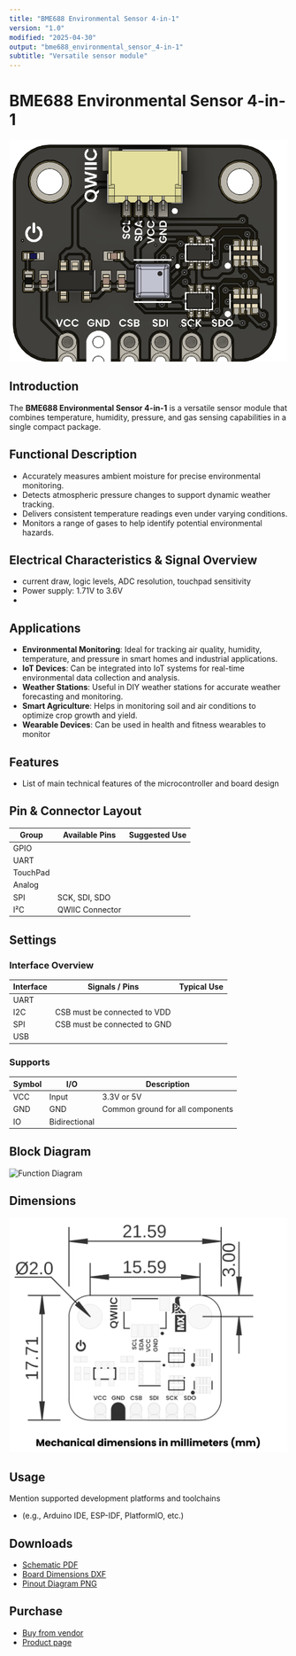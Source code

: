 ```yaml
---
title: "BME688 Environmental Sensor 4-in-1"
version: "1.0"
modified: "2025-04-30"
output: "bme688_environmental_sensor_4-in-1"
subtitle: "Versatile sensor module"
---
```


<!--
# README_TEMPLATE.md
This file serves as an input to generate a datasheet-style technical PDF.
Fill in each section without deleting or modifying the existing headings.
-->

# BME688 Environmental Sensor 4-in-1

![Product](../../hardware/resources/unit_top_v_1_0_0_bme688_enviromental_sensor_4_in_1.png) <!-- FILL HERE: replace image if needed -->

## Introduction

<!-- FILL HERE -->
The **BME688 Environmental Sensor 4-in-1** is a versatile sensor module that combines temperature, humidity, pressure, and gas sensing capabilities in a single compact package. 

## Functional Description

<!-- FILL HERE -->
- Accurately measures ambient moisture for precise environmental monitoring.
- Detects atmospheric pressure changes to support dynamic weather tracking.
- Delivers consistent temperature readings even under varying conditions.
- Monitors a range of gases to help identify potential environmental hazards.

## Electrical Characteristics & Signal Overview

<!-- FILL HERE -->
- current draw, logic levels, ADC resolution, touchpad sensitivity
- Power supply: 1.71V to 3.6V
- 

## Applications

<!-- FILL HERE -->
- **Environmental Monitoring**: Ideal for tracking air quality, humidity, temperature, and pressure in smart homes and industrial applications.
- **IoT Devices**: Can be integrated into IoT systems for real-time environmental data collection and analysis.
- **Weather Stations**: Useful in DIY weather stations for accurate weather forecasting and monitoring.
- **Smart Agriculture**: Helps in monitoring soil and air conditions to optimize crop growth and yield.
- **Wearable Devices**: Can be used in health and fitness wearables to monitor

## Features

<!-- FILL HERE -->
- List of main technical features of the microcontroller and board design

## Pin & Connector Layout

| Group     | Available Pins | Suggested Use                          |
|-----------|----------------|----------------------------------------|
| GPIO      | <!-- FILL -->  | <!-- FILL -->                          |
| UART      | <!-- FILL -->  | <!-- FILL -->                          |
| TouchPad  | <!-- FILL -->  | <!-- FILL -->                          |
| Analog    | <!-- FILL -->  | <!-- FILL -->                          |
| SPI       | SCK, SDI, SDO  | <!-- FILL -->                          |
| I²C       | QWIIC Connector  | <!-- FILL -->                          |

## Settings

### Interface Overview

| Interface  | Signals / Pins               | Typical Use               |
|------------|------------------------------|---------------------------|
| UART       | <!-- FILL -->                | <!-- FILL -->             |
| I2C        | CSB must be connected to VDD | <!-- FILL -->             |
| SPI        | CSB must be connected to GND | <!-- FILL -->             |
| USB        | <!-- FILL -->                | <!-- FILL -->             |

### Supports

| Symbol | I/O         | Description                        |
|--------|-------------|------------------------------------|
| VCC    | Input       | 3.3V or 5V                         |
| GND    | GND         | Common ground for all components   |
| IO     | Bidirectional | <!-- FILL -->                    |

## Block Diagram

![Function Diagram](images/pinout.png) <!-- FILL HERE: replace image if needed -->

## Dimensions

![Dimensions](../../hardware/resources/unit_dimension_v_1_0_0_bme688_environmental_sensor_4_in_1.png) <!-- FILL HERE: replace image if needed -->

## Usage

<!-- FILL HERE -->
Mention supported development platforms and toolchains 

- (e.g., Arduino IDE, ESP-IDF, PlatformIO, etc.)

## Downloads

<!-- FILL HERE -->
- [Schematic PDF](docs/schematic.pdf)
- [Board Dimensions DXF](docs/dimensions.dxf)
- [Pinout Diagram PNG](docs/pinout.png)

## Purchase

<!-- FILL HERE -->
- [Buy from vendor](https://example.com)
- [Product page](https://example.com/product/template-board)
